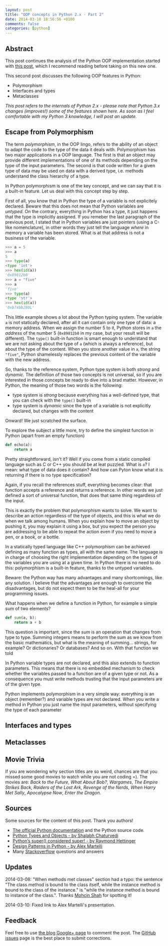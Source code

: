 ```yaml
---
layout: post
title: "OOP concepts in Python 2.x - Part 2"
date: 2014-03-10 18:56:56 +0100
comments: false
categories: [python]
---
```


## Abstract

This post continues the analysis of the Python OOP implementation started with [this post](), which I recommend reading before taking on this new one.

This second post discusses the following OOP features in Python:

* Polymorphism
* Interfaces and types
* Metaclasses

_This post refers to the internals of Python 2.x - please note that Python 3.x changes (improves!) some of the features shown here. As soon as I feel comfortable with my Python 3 knowledge, I will post an update._

<!--more-->

## Escape from Polymorphism

The term _polymorphism_, in the OOP lingo, refers to the ability of an object to adapt the code to the type of the data it deals with. Polymorphism has two major applications in a OOP language. The first is that an object may provide different implementations of one of its methods depending on the type of the input parameters. The second is that code written for a given type of data may be used on data with a derived type, i.e. methods understand the class hierarchy of a type.

In Python polymorphism is one of the key concept, and we can say that it is a built-in feature. Let us deal with this concept step by step.

First of all, you know that in Python the type of a variable is not explicitely declared. Beware that this does not mean that Python variables are _untyped_. On the contrary, everything in Python has a type, it just happens that the type is implicitly assigned. If you remeber the last paragraph of the previous post, I stated that in Python variables are just pointers (using a C-like nomenclature), in other words they just tell the language _where_ in memory a variable has been stored. What is at that address is not a business of the variable.

``` python
>>> a = 5
>>> a
5
>>> type(a)
<type 'int'>
>>> hex(id(a))
'0x89812b0'
>>> a = "five"
>>> a
'five'
>>> type(a)
<type 'str'>
>>> hex(id(a))
'0xb74bb280L'
```

This little example shows a lot about the Python typing system. The variable `a` is not statically declared, after all it can contain only one type of data: a memory address. When we assign the number 5 to it, Python stores in `a` the _address_ of the number 5 (`0x89812b0` in my case, but your result will be different). The `type()` built-in function is smart enough to understand that we are not asking about the type of `a` (which is always a reference), but about the type of the content. When you store another value in `a`, the string `"five"`, Python shamelessly replaces the previous content of the variable with the new address.

So, thanks to the reference system, Python type system is both _strong_ and _dynamic_. The definition of those two concepts is not universal, so if you are interested in those concepts be ready to dive into a brad matter. However, in Python, the meaning of those two words is the following:

* type system is _strong_ because everything has a well-defined type, that you can check with the `type()` built-in
* type system is _dynamic_ since the type of a variable is not explicitly declared, but changes with the content

Onward! We just scratched the surface.

To explore the subject a little more, try to define the simplest function in Python (apart from an empty function)

``` python
def echo(a):
    return a
```

Pretty straightforward, isn't it? Well if you come from a static compiled language such as C or C++ you should be at leat puzzled. What is `a`? I mean: what type of data does it contain? And how can Pyton know what it is returning if there is no type specification?

Again, if you recall the references stuff, everything becomes clear: that function accepts a reference and returns a reference. In other words we just defined a sort of universal function, that does that same thing regardless of the input.

This is exactly the problem that polymorphism wants to solve. We want to describe an action regardless of the type of objects, and this is what we do when we talk among humans. When you explain how to move an object by pushing it, you may explain it using a box, but you expect the person you are addressing to be able to repeat the action even if you need to move a pen, or a book, or a bottle.

In a statically typed language like C++ polymorphism can be achieved defining as many function as types, all with the same name. The language is in charge of choosing the right implementation depending on the types of the variables you are using at a given time. In Python there is no need to do this: polymorphism is a built-in feature, thanks to the untyped variables.

Beware: the Python way has many advantages and many shortcomings, like any solution. I believe that the advantages are enough to overcome the disadvantages, but do not expect them to be the heal-all for your programming issues.







What happens when we define a function in Python, for example a simple sum of two elements?

``` python
def sum(a, b):
    return a + b
```



This question is important, since the _sum_ is an operation that changes from type to type. Summing integers means to perform the sum as we know from the basic mathematics, but what is the meaning of summing... strings, for example? Or dictionaries? Or databases? And so on. With that function we told 


In Python variable types are not declared, and this also extends to function parameters. This means that there is no embedded mechanism to check whether the variables passed to a function are of a given type or not. As a consequence you must write methods trusting that the input parameters are of the given type.


Python implements polymorphism in a very simple way: everything is an object (remember?) and variable types are not declared. When you write a method in Python you just name the input parameters, without specifying the type of each parameter

## Interfaces and types

## Metaclasses

## Movie Trivia

If you are wondering why section titles are so weird, chances are that you missed some good movies to watch while you are not coding =). The movies are: _Back to the Future_, _What About Bob?_, _Wargames_, _The Empire Strikes Back_, _Raiders of the Lost Ark_, _Revenge of the Nerds_, _When Harry Met Sally_, _Apocalypse Now_, _Enter the Dragon_.

## Sources

Some sources for the content of this post. Thank you authors!

* [The official Python documentation](http://docs.python.org/2/tutorial/classes.html) and the Python source code.
* [Python Types and Objects - by Shalabh Chaturvedi](http://www.cafepy.com/article/python_types_and_objects/)
* [Python’s super() considered super! - by Raymond Hettinger](http://rhettinger.wordpress.com/2011/05/26/super-considered-super/)
* [Design Patterns in Python - by Alex Martelli](http://www.aleax.it/gdd_pydp.pdf)
* Many [Stackoverflow](http://stackoverflow.com/questions/tagged/python) questions and answers

## Updates

2014-03-08: "When methods met classes" section had a typo: the sentence "The class method is bound to the class itself, while the instance method is bound to the class of the instance." is "while the instance method is bound to instance of the class.". Thanks [Mohcin Shah](https://plus.google.com/u/0/116309787480950087834/posts) for spotting it!

2014-03-10: Fixed link to Alex Martelli's presentation.

## Feedback

Feel free to use [the blog Google+ page](https://plus.google.com/u/0/b/110554719587236016835/110554719587236016835/posts) to comment the post. The [GitHub issues](https://github.com/lgiordani/lgiordani.github.com/issues) page is the best place to submit corrections.

